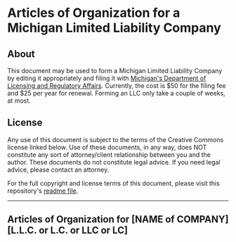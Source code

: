 # Articles of Organization for a Michigan Limited Liability Company
## About
This document may be used to form a Michigan Limited Liability Company by editing it appropriately and filing
it with [Michigan's Department of Licensing and Regulatory Affairs](http://michigan.gov/lara). Currently, the cost is
$50 for the filing fee and $25 per year for renewal. Forming an LLC only take a couple of weeks, at most.
## License
Any use of this document is subject to the terms of the Creative Commons license linked below. Use of these documents,
in any way, does NOT constitute any sort of attorney/client relationship between you and the author. These documents
do not constitute legal advice. If you need legal advice, please contact an attorney.

For the full copyright and license terms of this document, please visit this repository's [readme file](https://github.com/steinportlawplc/LimitedLiabilityCompanies/blob/master/README.md).

---
## Articles of Organization for [NAME of COMPANY] [L.L.C. or L.C. or LLC or LC]

